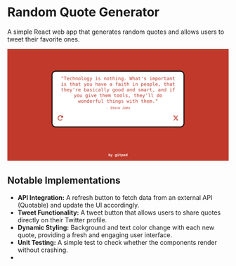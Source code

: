# Random Quote Generator
A simple React web app that generates random quotes and allows users to tweet their favorite ones.

![Random Quote Generator](images/random-quote-generator.png)

## Notable Implementations
- **API Integration:** A refresh button to fetch data from an external API (Quotable) and update the UI accordingly.
- **Tweet Functionality:** A tweet button that allows users to share quotes directly on their Twitter profile.
- **Dynamic Styling:** Background and text color change with each new quote, providing a fresh and engaging user interface.
- **Unit Testing:** A simple test to check whether the components render without crashing.
- 